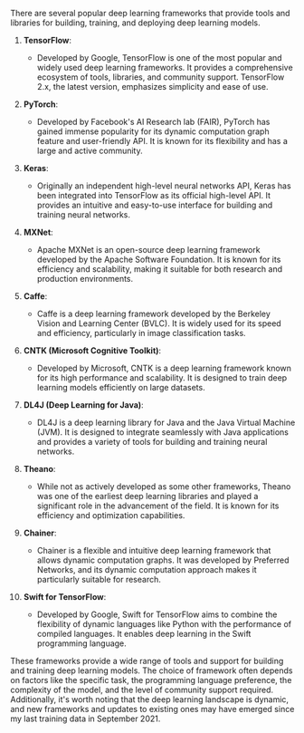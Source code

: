 There are several popular deep learning frameworks that provide tools and libraries for building, training, and deploying deep learning models.

1. **TensorFlow**:
   - Developed by Google, TensorFlow is one of the most popular and widely used deep learning frameworks. It provides a comprehensive ecosystem of tools, libraries, and community support. TensorFlow 2.x, the latest version, emphasizes simplicity and ease of use.

2. **PyTorch**:
   - Developed by Facebook's AI Research lab (FAIR), PyTorch has gained immense popularity for its dynamic computation graph feature and user-friendly API. It is known for its flexibility and has a large and active community.

3. **Keras**:
   - Originally an independent high-level neural networks API, Keras has been integrated into TensorFlow as its official high-level API. It provides an intuitive and easy-to-use interface for building and training neural networks.

4. **MXNet**:
   - Apache MXNet is an open-source deep learning framework developed by the Apache Software Foundation. It is known for its efficiency and scalability, making it suitable for both research and production environments.

5. **Caffe**:
   - Caffe is a deep learning framework developed by the Berkeley Vision and Learning Center (BVLC). It is widely used for its speed and efficiency, particularly in image classification tasks.

6. **CNTK (Microsoft Cognitive Toolkit)**:
   - Developed by Microsoft, CNTK is a deep learning framework known for its high performance and scalability. It is designed to train deep learning models efficiently on large datasets.

7. **DL4J (Deep Learning for Java)**:
   - DL4J is a deep learning library for Java and the Java Virtual Machine (JVM). It is designed to integrate seamlessly with Java applications and provides a variety of tools for building and training neural networks.

8. **Theano**:
   - While not as actively developed as some other frameworks, Theano was one of the earliest deep learning libraries and played a significant role in the advancement of the field. It is known for its efficiency and optimization capabilities.

9. **Chainer**:
   - Chainer is a flexible and intuitive deep learning framework that allows dynamic computation graphs. It was developed by Preferred Networks, and its dynamic computation approach makes it particularly suitable for research.

10. **Swift for TensorFlow**:
    - Developed by Google, Swift for TensorFlow aims to combine the flexibility of dynamic languages like Python with the performance of compiled languages. It enables deep learning in the Swift programming language.

These frameworks provide a wide range of tools and support for building and training deep learning models. The choice of framework often depends on factors like the specific task, the programming language preference, the complexity of the model, and the level of community support required. Additionally, it's worth noting that the deep learning landscape is dynamic, and new frameworks and updates to existing ones may have emerged since my last training data in September 2021.
